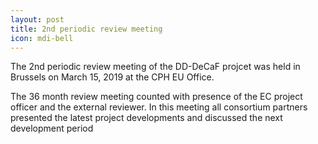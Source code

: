 ```yaml
---
layout: post
title: 2nd periodic review meeting
icon: mdi-bell
---
```


The 2nd periodic review meeting of the DD-DeCaF projcet was held in Brussels on March 15, 2019 at the CPH EU Office.

The 36 month review meeting counted with presence of the EC project officer and the external reviewer. In this meeting all consortium partners presented the latest project developments and discussed the next development period
